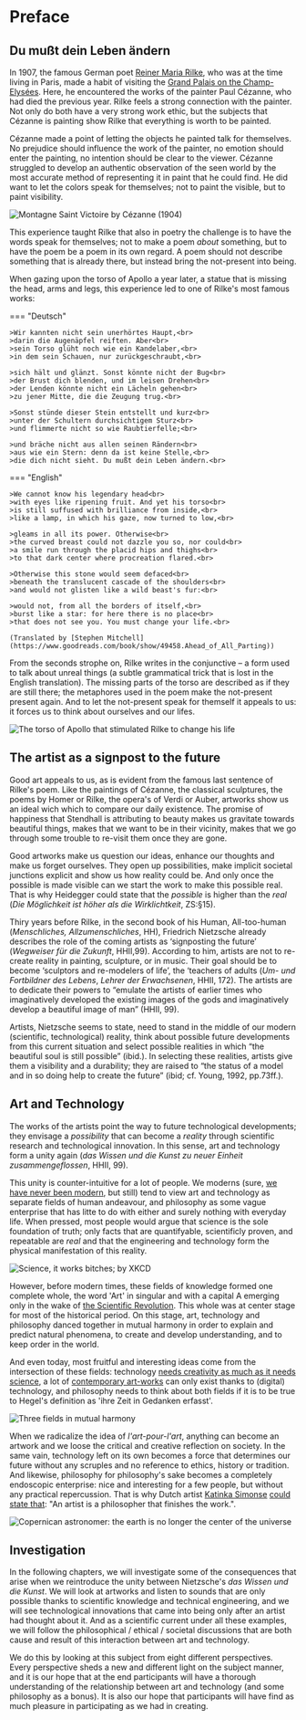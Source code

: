 # Preface

## Du mußt dein Leben ändern

In 1907, the famous German poet [Reiner Maria Rilke](https://en.wikipedia.org/wiki/Rainer_Maria_Rilke), who was at the time living in Paris, made a habit of visiting the [Grand Palais on the Champ-Elysées](https://en.wikipedia.org/wiki/Grand_Palais). Here, he encountered the works of the painter Paul Cézanne, who had died the previous year.  Rilke feels a strong connection with the painter. Not only do both have a very strong work ethic, but the subjects that Cézanne is painting show Rilke that everything is worth to be painted. 

Cézanne made a point of letting the objects he painted talk for themselves. No prejudice should influence the work of the painter, no emotion should enter the painting, no intention should be clear to the viewer. Cézanne struggled to develop an authentic observation of the seen world by the most accurate method of representing it in paint that he could find. He did want to let the colors speak for themselves; not to paint the visible, but to paint visibility.

![Montagne Saint Victoire by Cézanne (1904)](imgs/montagne-sainte-victoire.jpeg)

This experience taught Rilke that also in poetry the challenge is to have the words speak for themselves; not to make a poem *about* something, but to have the poem be a poem in its own regard. A poem should not describe something that is already there, but instead bring the not-present into being. 

When gazing upon the torso of Apollo a year later, a statue that is missing the head, arms and legs, this experience led to one of Rilke's most famous works:

=== "Deutsch"

    >Wir kannten nicht sein unerhörtes Haupt,<br>
    >darin die Augenäpfel reiften. Aber<br>
    >sein Torso glüht noch wie ein Kandelaber,<br>
    >in dem sein Schauen, nur zurückgeschraubt,<br>
    
    >sich hält und glänzt. Sonst könnte nicht der Bug<br>
    >der Brust dich blenden, und im leisen Drehen<br>
    >der Lenden könnte nicht ein Lächeln gehen<br>
    >zu jener Mitte, die die Zeugung trug.<br>
    
    >Sonst stünde dieser Stein entstellt und kurz<br>
    >unter der Schultern durchsichtigem Sturz<br>
    >und flimmerte nicht so wie Raubtierfelle;<br>
    
    >und bräche nicht aus allen seinen Rändern<br>
    >aus wie ein Stern: denn da ist keine Stelle,<br>
    >die dich nicht sieht. Du mußt dein Leben ändern.<br>

=== "English"

    >We cannot know his legendary head<br>
    >with eyes like ripening fruit. And yet his torso<br>
    >is still suffused with brilliance from inside,<br>
    >like a lamp, in which his gaze, now turned to low,<br>
    
    >gleams in all its power. Otherwise<br>
    >the curved breast could not dazzle you so, nor could<br>
    >a smile run through the placid hips and thighs<br>
    >to that dark center where procreation flared.<br>
    
    >Otherwise this stone would seem defaced<br>
    >beneath the translucent cascade of the shoulders<br>
    >and would not glisten like a wild beast's fur:<br>
    
    >would not, from all the borders of itself,<br>
    >burst like a star: for here there is no place<br>
    >that does not see you. You must change your life.<br>

    (Translated by [Stephen Mitchell](https://www.goodreads.com/book/show/49458.Ahead_of_All_Parting))

From the seconds strophe on, Rilke writes in the conjunctive – a form used to talk about unreal things (a subtle grammatical trick that is lost in the English translation). The missing parts of the torso are described as if they are still there; the metaphores used in the poem make the not-present present again. And to let the not-present speak for themself it appeals to us: it forces us to think about ourselves and our lifes.

![The torso of Apollo that stimulated Rilke to change his life](imgs/torso-apollo.png)

## The artist as a signpost to the future

Good art appeals to us, as is evident from the famous last sentence of Rilke's poem. Like the paintings of Cézanne, the classical sculptures, the poems by Homer or Rilke, the opera's of Verdi or Auber, artworks show us an ideal wich which to compare our daily existence. The promise of happiness that Stendhall is attributing to beauty makes us gravitate towards beautiful things, makes that we want to be in their vicinity, makes that we go through some trouble to re-visit them once they are gone. 

Good artworks make us question our ideas, enhance our thoughts and make us forget ourselves. They open up possibilities, make implicit societal junctions explicit and show us how reality could be. And only once the possible is made visible can we start the work to make this possible real. That is why Heidegger could state that the *possible* is higher than the *real* (*Die Möglichkeit ist höher als die Wirklichtkeit*, ZS:§15).

Thiry years before Rilke, in the second book of his Human, All-too-human (*Menschliches, Allzumenschliches*, HH), Friedrich Nietzsche already describes the role of the coming artists as ‘signposting the future’ (*Wegweiser für die Zukunft*, HHII,99). According to him, artists are not to re-create reality in painting, sculpture, or in music. Their goal should be to become ‘sculptors and re-modelers of life’, the ‘teachers of adults (*Um- und Fortbildner des Lebens*, *Lehrer der Erwachsenen*, HHII, 172). The artists are to dedicate their powers to “emulate the artists of earlier times who imaginatively developed the existing images of the gods and imaginatively develop a beautiful image of man” (HHII, 99).  

Artists, Nietzsche seems to state, need to stand in the middle of our modern (scientific, technological) reality, think about possible future developments from this current situation and select possible realities in which “the beautiful soul is still possible” (ibid.). In selecting these realities, artists give them a visibility and a durability; they are raised to “the status of a model and in so doing help to create the future” (ibid; cf. Young, 1992, pp.73ff.). 

## Art and Technology

The works of the artists point the way to future technological developments; they envisage a *possibility* that can become a *reality* through scientific research and technological innovation. In this sense, art and technology form a unity again (*das Wissen und die Kunst zu neuer Einheit zusammengeflossen*, HHII, 99). 

This unity is counter-intuitive for a lot of people. We moderns (sure, [we have never been modern](https://fr.wikipedia.org/wiki/Nous_n%27avons_jamais_%C3%A9t%C3%A9_modernes), but still) tend to view art and technology as separate fields of human andeavour, and philosophy as some vague enterprise that has litte to do with either and surely nothing with everyday life. When pressed, most people would argue that science is the sole foundation of truth; only facts that are quantifyable, scientificly proven, and repeatable are *real* and that the engineering and technology form the physical manifestation of this reality.

![Science, it works bitches; by XKCD](imgs/science_xkcd.jpeg)

However, before modern times, these fields of knowledge formed one complete whole, the word 'Art' in singular and with a capital A emerging only in the wake of [the Scientific Revolution](https://en.wikipedia.org/wiki/Scientific_Revolution). This whole was at center stage for most of the historical period. On this stage, art, technology and philosophy danced together in mutual harmony in order to explain and predict natural phenomena, to create and develop understanding, and to keep order in the world.

And even today, most fruitful and interesting ideas come from the intersection of these fields: technology [needs creativity as much as it needs science](https://www.infoq.com/articles/great-engineer-needs-liberal-arts/), a lot of [contemporary art-works](https://www.studioroosegaarde.net/stories) can only exist thanks to (digital) technology, and philosophy needs to think about both fields if it is to be true to Hegel's definition as 'ihre Zeit in Gedanken erfasst'. 

![Three fields in mutual harmony](imgs/pat.png)

When we radicalize the idea of *l'art-pour-l'art*, anything can become an artwork and we loose the critical and creative reflection on society. In the same vain, technology left on its own becomes a force that determines our future without any scruples and no reference to ethics, history or tradition. And likewise, philosophy for philosophy's sake becomes a completely endoscopic enterprise: nice and interesting for a few people, but without any practical repercussion. That is why Dutch artist [Katinka Simonse](https://www.tinkebell.com/) [could state that](https://www.vpro.nl/speel~WO_VPRO_16603321~de-menselijke-natuur-6-voorbij-de-natuur~.html): "An artist is a philosopher that finishes the work.".

![Copernican astronomer: the earth is no longer the center of the universe](imgs/copernican-astronomer.png)

## Investigation

In the following chapters, we will investigate some of the consequences that arise when we reintroduce the unity between Nietzsche's *das Wissen und die Kunst*. We will look at artworks and listen to sounds that are only possible thanks to scientific knowledge and technical engineering, and we will see technological innovations that came into being only after an artist had thought about it. And as a scientific current under all these examples, we will follow the philosophical / ethical / societal discussions that are both cause and result of this interaction between art and technology.

We do this by looking at this subject from eight different perspectives. Every perspective sheds a new and different light on the subject manner, and it is our hope that at the end participants will have a thorough understanding of the relationship between art and technology (and some philosophy as a bonus). It is also our hope that participants will have find as much pleasure in participating as we had in creating.




